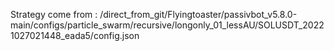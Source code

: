 Strategy come from : /direct_from_git/Flyingtoaster/passivbot_v5.8.0-main/configs/particle_swarm/recursive/longonly_01_lessAU/SOLUSDT_20221027021448_eada5/config.json